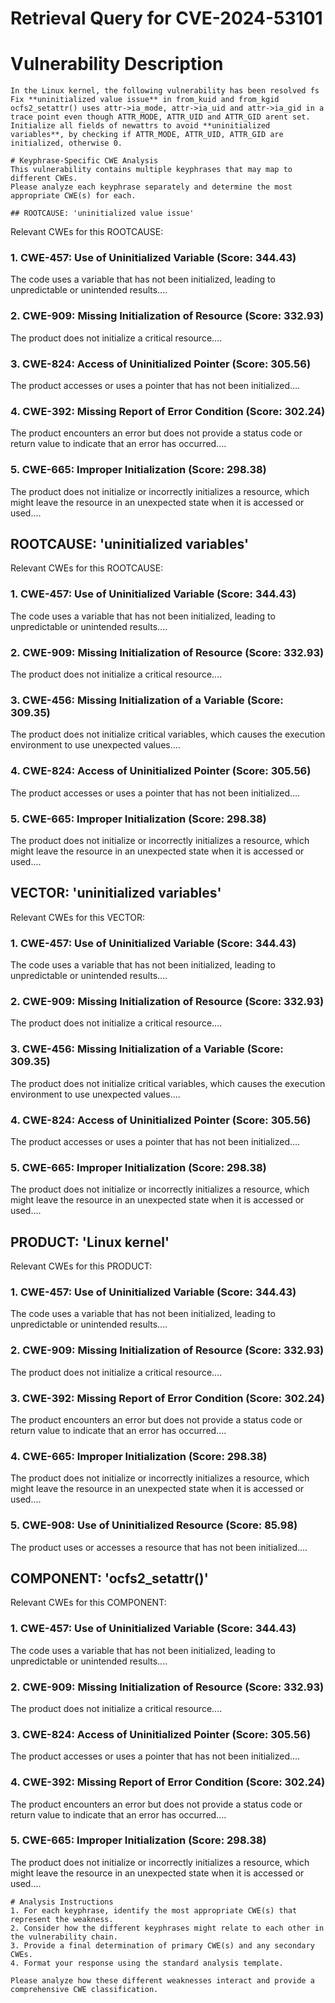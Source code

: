 # Retrieval Query for CVE-2024-53101

# Vulnerability Description

    In the Linux kernel, the following vulnerability has been resolved fs Fix **uninitialized value issue** in from_kuid and from_kgid ocfs2_setattr() uses attr->ia_mode, attr->ia_uid and attr->ia_gid in a trace point even though ATTR_MODE, ATTR_UID and ATTR_GID arent set. Initialize all fields of newattrs to avoid **uninitialized variables**, by checking if ATTR_MODE, ATTR_UID, ATTR_GID are initialized, otherwise 0.

    # Keyphrase-Specific CWE Analysis
    This vulnerability contains multiple keyphrases that may map to different CWEs. 
    Please analyze each keyphrase separately and determine the most appropriate CWE(s) for each.

    ## ROOTCAUSE: 'uninitialized value issue'

Relevant CWEs for this ROOTCAUSE:

### 1. CWE-457: Use of Uninitialized Variable (Score: 344.43)

The code uses a variable that has not been initialized, leading to unpredictable or unintended results....

### 2. CWE-909: Missing Initialization of Resource (Score: 332.93)

The product does not initialize a critical resource....

### 3. CWE-824: Access of Uninitialized Pointer (Score: 305.56)

The product accesses or uses a pointer that has not been initialized....

### 4. CWE-392: Missing Report of Error Condition (Score: 302.24)

The product encounters an error but does not provide a status code or return value to indicate that an error has occurred....

### 5. CWE-665: Improper Initialization (Score: 298.38)

The product does not initialize or incorrectly initializes a resource, which might leave the resource in an unexpected state when it is accessed or used....

## ROOTCAUSE: 'uninitialized variables'

Relevant CWEs for this ROOTCAUSE:

### 1. CWE-457: Use of Uninitialized Variable (Score: 344.43)

The code uses a variable that has not been initialized, leading to unpredictable or unintended results....

### 2. CWE-909: Missing Initialization of Resource (Score: 332.93)

The product does not initialize a critical resource....

### 3. CWE-456: Missing Initialization of a Variable (Score: 309.35)

The product does not initialize critical variables, which causes the execution environment to use unexpected values....

### 4. CWE-824: Access of Uninitialized Pointer (Score: 305.56)

The product accesses or uses a pointer that has not been initialized....

### 5. CWE-665: Improper Initialization (Score: 298.38)

The product does not initialize or incorrectly initializes a resource, which might leave the resource in an unexpected state when it is accessed or used....

## VECTOR: 'uninitialized variables'

Relevant CWEs for this VECTOR:

### 1. CWE-457: Use of Uninitialized Variable (Score: 344.43)

The code uses a variable that has not been initialized, leading to unpredictable or unintended results....

### 2. CWE-909: Missing Initialization of Resource (Score: 332.93)

The product does not initialize a critical resource....

### 3. CWE-456: Missing Initialization of a Variable (Score: 309.35)

The product does not initialize critical variables, which causes the execution environment to use unexpected values....

### 4. CWE-824: Access of Uninitialized Pointer (Score: 305.56)

The product accesses or uses a pointer that has not been initialized....

### 5. CWE-665: Improper Initialization (Score: 298.38)

The product does not initialize or incorrectly initializes a resource, which might leave the resource in an unexpected state when it is accessed or used....

## PRODUCT: 'Linux kernel'

Relevant CWEs for this PRODUCT:

### 1. CWE-457: Use of Uninitialized Variable (Score: 344.43)

The code uses a variable that has not been initialized, leading to unpredictable or unintended results....

### 2. CWE-909: Missing Initialization of Resource (Score: 332.93)

The product does not initialize a critical resource....

### 3. CWE-392: Missing Report of Error Condition (Score: 302.24)

The product encounters an error but does not provide a status code or return value to indicate that an error has occurred....

### 4. CWE-665: Improper Initialization (Score: 298.38)

The product does not initialize or incorrectly initializes a resource, which might leave the resource in an unexpected state when it is accessed or used....

### 5. CWE-908: Use of Uninitialized Resource (Score: 85.98)

The product uses or accesses a resource that has not been initialized....

## COMPONENT: 'ocfs2_setattr()'

Relevant CWEs for this COMPONENT:

### 1. CWE-457: Use of Uninitialized Variable (Score: 344.43)

The code uses a variable that has not been initialized, leading to unpredictable or unintended results....

### 2. CWE-909: Missing Initialization of Resource (Score: 332.93)

The product does not initialize a critical resource....

### 3. CWE-824: Access of Uninitialized Pointer (Score: 305.56)

The product accesses or uses a pointer that has not been initialized....

### 4. CWE-392: Missing Report of Error Condition (Score: 302.24)

The product encounters an error but does not provide a status code or return value to indicate that an error has occurred....

### 5. CWE-665: Improper Initialization (Score: 298.38)

The product does not initialize or incorrectly initializes a resource, which might leave the resource in an unexpected state when it is accessed or used....


    # Analysis Instructions
    1. For each keyphrase, identify the most appropriate CWE(s) that represent the weakness.
    2. Consider how the different keyphrases might relate to each other in the vulnerability chain.
    3. Provide a final determination of primary CWE(s) and any secondary CWEs.
    4. Format your response using the standard analysis template.

    Please analyze how these different weaknesses interact and provide a comprehensive CWE classification.
    